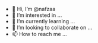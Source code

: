 - 👋 Hi, I’m @nafzaa
- 👀 I’m interested in ...
- 🌱 I’m currently learning ...
- 💞️ I’m looking to collaborate on ...
- 📫 How to reach me ...

<!---
nafzaa/nafzaa is a ✨ special ✨ repository because its `README.md` (this file) appears on your GitHub profile.
You can click the Preview link to take a look at your changes.
--->
